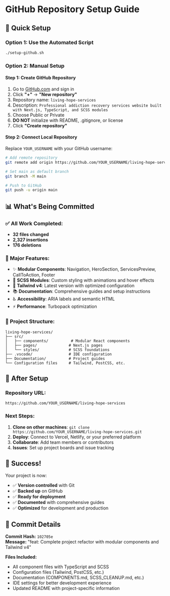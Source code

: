 # GitHub Repository Setup Guide

## 🚀 **Quick Setup**

### **Option 1: Use the Automated Script**
```bash
./setup-github.sh
```

### **Option 2: Manual Setup**

#### **Step 1: Create GitHub Repository**
1. Go to [GitHub.com](https://github.com) and sign in
2. Click **"+"** → **"New repository"**
3. Repository name: `living-hope-services`
4. Description: `Professional addiction recovery services website built with Next.js, TypeScript, and SCSS modules`
5. Choose Public or Private
6. **DO NOT** initialize with README, .gitignore, or license
7. Click **"Create repository"**

#### **Step 2: Connect Local Repository**
Replace `YOUR_USERNAME` with your GitHub username:

```bash
# Add remote repository
git remote add origin https://github.com/YOUR_USERNAME/living-hope-services.git

# Set main as default branch
git branch -M main

# Push to GitHub
git push -u origin main
```

## 📊 **What's Being Committed**

### **✅ All Work Completed:**
- **32 files changed**
- **2,327 insertions**
- **176 deletions**

### **🎯 Major Features:**
- ✨ **Modular Components**: Navigation, HeroSection, ServicesPreview, CallToAction, Footer
- 🎨 **SCSS Modules**: Custom styling with animations and hover effects
- 🔧 **Tailwind v4**: Latest version with optimized configuration
- 📚 **Documentation**: Comprehensive guides and setup instructions
- ♿ **Accessibility**: ARIA labels and semantic HTML
- ⚡ **Performance**: Turbopack optimization

### **📁 Project Structure:**
```
living-hope-services/
├── src/
│   ├── components/          # Modular React components
│   ├── pages/              # Next.js pages
│   └── styles/             # SCSS foundations
├── .vscode/                # IDE configuration
├── Documentation/          # Project guides
└── Configuration files     # Tailwind, PostCSS, etc.
```

## 🔗 **After Setup**

### **Repository URL:**
```
https://github.com/YOUR_USERNAME/living-hope-services
```

### **Next Steps:**
1. **Clone on other machines**: `git clone https://github.com/YOUR_USERNAME/living-hope-services.git`
2. **Deploy**: Connect to Vercel, Netlify, or your preferred platform
3. **Collaborate**: Add team members or contributors
4. **Issues**: Set up project boards and issue tracking

## 🎉 **Success!**

Your project is now:
- ✅ **Version controlled** with Git
- ✅ **Backed up** on GitHub
- ✅ **Ready for deployment**
- ✅ **Documented** with comprehensive guides
- ✅ **Optimized** for development and production

## 📝 **Commit Details**

**Commit Hash:** `102705e`  
**Message:** "feat: Complete project refactor with modular components and Tailwind v4"

**Files Included:**
- All component files with TypeScript and SCSS
- Configuration files (Tailwind, PostCSS, etc.)
- Documentation (COMPONENTS.md, SCSS_CLEANUP.md, etc.)
- IDE settings for better development experience
- Updated README with project-specific information 